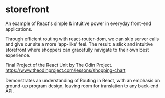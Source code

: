 # storefront  

An example of React's simple & intuitive power in everyday front-end applications.  

Through efficient routing with react-router-dom, we can skip server calls and give our site a more 'app-like' feel. The result: a slick and intuitive storefront where shoppers can gracefully navigate to their own best experience.  

Final Project of the React Unit by The Odin Project.  
https://www.theodinproject.com/lessons/shopping-chart  

Demonstrates an understanding of Routing in React, with an emphasis on ground-up program design, leaving room for translation to any back-end API.  